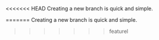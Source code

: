 <<<<<<< HEAD
Creating a new branch is quick and simple.

=======
Creating a new branch is quick and simple.
>>>>>>> featurel
